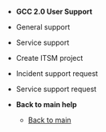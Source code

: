 - **GCC 2.0 User Support**
- General support
- Service support
- Create ITSM project
- Incident support request
- Service support request

- **Back to main help**
  - [Back to main](/overview)
